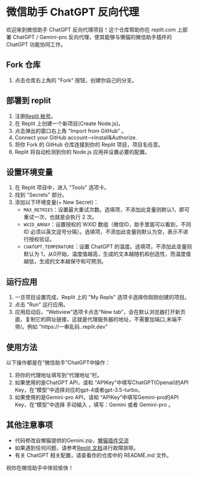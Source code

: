 # 微信助手 ChatGPT 反向代理

欢迎来到微信助手 ChatGPT 反向代理项目！这个仓库帮助你在 replit.com 上部署 ChatGPT / Gemini-pro 反向代理，使其能够与懒猫的微信助手插件的 ChatGPT 功能协同工作。

## Fork 仓库

1. 点击仓库右上角的 "Fork" 按钮，创建你自己的分支。

## 部署到 replit

1. 注册[Replit 帐号](https://replit.com/)。
2. 在 Replit 上创建一个新项目(Create Node.js)。
3. 点击弹出的窗口右上角 "Import from GitHub" 。
4. Connect your GitHub account-->Install&Authorize.
5. 将你 Fork 的 GitHub 仓库连接到你的 Replit 项目，项目名任意。
6. Replit 将自动检测到你的 Node.js 应用并设置必要的配置。

## 设置环境变量

1. 在 Replit 项目中，进入 "Tools" 选项卡。
2. 找到 "Secrets" 部分。
3. 添加以下环境变量(+ New Secret)：
   - `MAX_RETRIES`：设置最大重试次数。选填项，不添加此变量则默认1，即可重试一次，也就是会执行 2 次。
   - `WXID_ARRAY`：设置授权的 WXID 数组（微信ID，助手里面可以看到，不同 ID 必须以英文逗号分隔）。选填项，不添加此变量则默认为空，表示不进行授权验证。
   - `CHATGPT_TEMPERATURE`：设置 ChatGPT 的温度。选填项，不添加此变量则默认为 1，从0开始，温度值越高，生成的文本越随机和创造性，而温度值越低，生成的文本越保守和可预测。

## 运行应用

1. 一旦项目设置完成，Replit 上的 "My Repls" 选项卡选择你刚刚创建的项目。
2. 点击 "Run" 运行应用。
3. 应用启动后，“Webview”选项卡点击“New tab”，会在默认浏览器打开新页面，复制它的网址链接，这就是代理服务器的地址，不需要加端口,末端不带/。例如 "https://一串乱码..replit.dev"

## 使用方法
以下操作都是在“微信助手”ChatGPT中操作：
1. 将你的代理地址填写到“代理地址”栏。
2. 如果使用的是ChatGPT API，请和 “APIKey”中填写ChatGPT(Openai)的API Key，在“模型”中选择对应的gpt-4或者gpt-3.5-turbo。
3. 如果使用的是Gemini-pro API，请和 “APIKey”中填写Gemini-pro的API Key，在“模型”中选择 手动输入 ，填写：Gemini 或者 Gemini-pro 。

## 其他注意事项
- 代码修改自懒猫提供的Gemini.zip，[懒猫插件交流](https://t.me/maogroup)
- 如果遇到任何问题，请参考[Replit 文档](https://docs.replit.com)进行故障排除。
- 有关 ChatGPT 相关配置，请查看你的仓库中的 README.md 文件。

祝你在微信助手中体验愉快！
